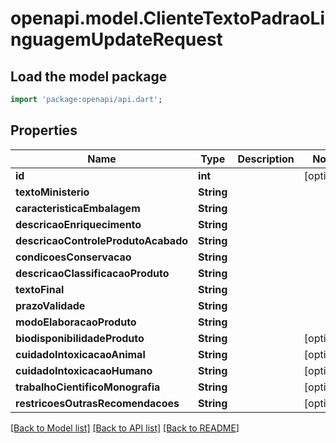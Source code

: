 # openapi.model.ClienteTextoPadraoLinguagemUpdateRequest

## Load the model package
```dart
import 'package:openapi/api.dart';
```

## Properties
Name | Type | Description | Notes
------------ | ------------- | ------------- | -------------
**id** | **int** |  | [optional] 
**textoMinisterio** | **String** |  | 
**caracteristicaEmbalagem** | **String** |  | 
**descricaoEnriquecimento** | **String** |  | 
**descricaoControleProdutoAcabado** | **String** |  | 
**condicoesConservacao** | **String** |  | 
**descricaoClassificacaoProduto** | **String** |  | 
**textoFinal** | **String** |  | 
**prazoValidade** | **String** |  | 
**modoElaboracaoProduto** | **String** |  | 
**biodisponibilidadeProduto** | **String** |  | [optional] 
**cuidadoIntoxicacaoAnimal** | **String** |  | [optional] 
**cuidadoIntoxicacaoHumano** | **String** |  | [optional] 
**trabalhoCientificoMonografia** | **String** |  | [optional] 
**restricoesOutrasRecomendacoes** | **String** |  | [optional] 

[[Back to Model list]](../README.md#documentation-for-models) [[Back to API list]](../README.md#documentation-for-api-endpoints) [[Back to README]](../README.md)


